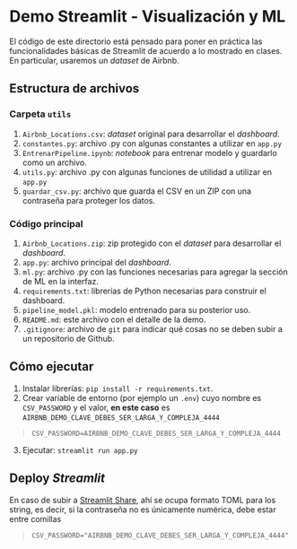 # Demo Streamlit - Visualización y ML

El código de este directorio está pensado para poner en práctica las funcionalidades básicas de Streamlit de acuerdo a lo mostrado en clases. En particular, usaremos un _dataset_ de Airbnb.

## Estructura de archivos

### Carpeta `utils`

1. `Airbnb_Locations.csv`: _dataset_ original para desarrollar el _dashboard_.
2. `constantes.py`: archivo .py con algunas constantes a utilizar en `app.py`
3. `EntrenarPipeline.ipynb`: _notebook_ para entrenar modelo y guardarlo como un archivo.
4. `utils.py`: archivo .py con algunas funciones de utilidad a utilizar en `app.py`
5. `guardar_csv.py`: archivo que guarda el CSV en un ZIP con una contraseña para proteger los datos.


### Código principal

1. `Airbnb_Locations.zip`: zip protegido con el _dataset_ para desarrollar el _dashboard_.
2. `app.py`: archivo principal del _dashboard_.
3. `ml.py`: archivo .py con las funciones necesarias para agregar la sección de ML en la interfaz.
4. `requirements.txt`: librerías de Python necesarias para construir el dashboard.
5. `pipeline_model.pkl`: modelo entrenado para su posterior uso.
6. `README.md`: este archivo con el detalle de la demo.
7. `.gitignore`: archivo de `git` para indicar qué cosas no se deben subir a un repositorio de Github.

## Cómo ejecutar
1. Instalar librerías: `pip install -r requirements.txt`.
2. Crear variable de entorno (por ejemplo un `.env`) cuyo nombre es `CSV_PASSWORD` y el valor, **en este caso** es `AIRBNB_DEMO_CLAVE_DEBES_SER_LARGA_Y_COMPLEJA_4444`

> `CSV_PASSWORD=AIRBNB_DEMO_CLAVE_DEBES_SER_LARGA_Y_COMPLEJA_4444`

3. Ejecutar: `streamlit run app.py`


## Deploy _Streamlit_

En caso de subir a [Streamlit Share](https://share.streamlit.io/), ahí se ocupa formato TOML para los string, es decir, si la contraseña no es únicamente numérica, debe estar entre comillas

> `CSV_PASSWORD="AIRBNB_DEMO_CLAVE_DEBES_SER_LARGA_Y_COMPLEJA_4444"`


